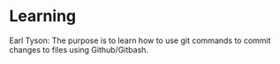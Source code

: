 # Learning

Earl Tyson: 
The purpose is to learn how to use git commands to commit changes to files using Github/Gitbash.
